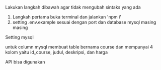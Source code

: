 Lakukan langkah dibawah agar tidak mengubah sintaks yang ada

1. Langkah pertama buka terminal dan jalankan 'npm i'
2. setting .env.example sesuai dengan port dan database mysql masing masing

Setting mysql

untuk column mysql membuat table bernama course dan mempunyai 4 kolom yaitu id_course, judul, deskripsi, dan harga

API bisa digunakan
